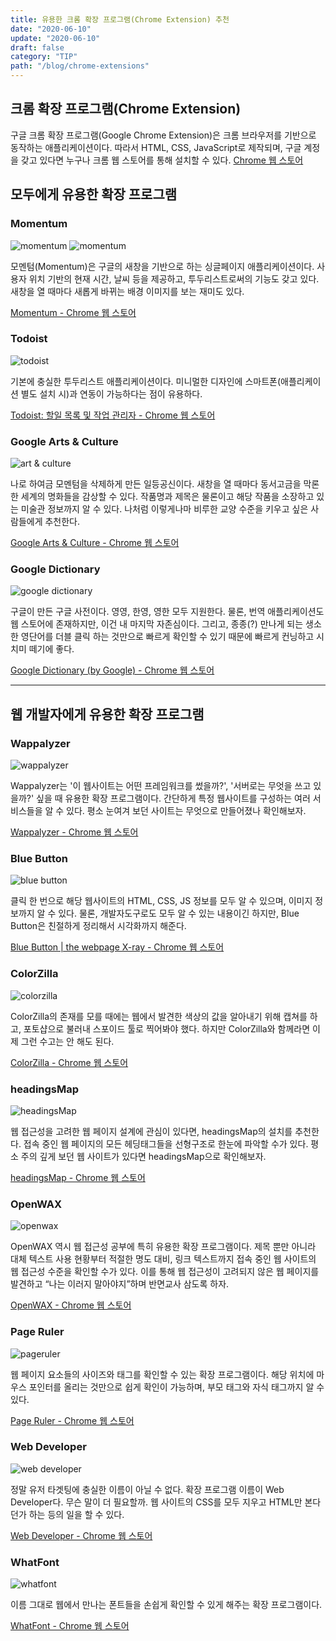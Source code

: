 ```yaml
---
title: 유용한 크롬 확장 프로그램(Chrome Extension) 추천
date: "2020-06-10"
update: "2020-06-10"
draft: false
category: "TIP"
path: "/blog/chrome-extensions"
---
```


## 크롬 확장 프로그램(Chrome Extension)
구글 크롬 확장 프로그램(Google Chrome Extension)은 크롬 브라우저를 기반으로 동작하는 애플리케이션이다. 따라서 HTML, CSS, JavaScript로 제작되며, 구글 계정을 갖고 있다면 누구나 크롬 웹 스토어를 통해 설치할 수 있다.
[Chrome 웹 스토어](https://chrome.google.com/webstore/category/extensions?hl=ko)

## 모두에게 유용한 확장 프로그램
### Momentum
![momentum](https://lh3.googleusercontent.com/RJ4jnr30NkOL3zFByvWdY0JNWH_q7F4Up2I0RsRxV0m-N25MHB0IlwWg5GzCy3w-XiCK6yy_UA=w640-h400-e365)
![momentum](https://lh3.googleusercontent.com/9UA9KaU7zMtWtyQobggNrYWRDW2OFjOaqmsKVqGKsebxj70eKUA-hEig31MAEixeF9S2N7N3mvU=w640-h400-e365)

모멘텀(Momentum)은 구글의 새창을 기반으로 하는 싱글페이지 애플리케이션이다. 사용자 위치 기반의 현재 시간, 날씨 등을 제공하고, 투두리스트로써의 기능도 갖고 있다. 새창을 열 때마다 새롭게 바뀌는 배경 이미지를 보는 재미도 있다.

[Momentum - Chrome 웹 스토어](https://chrome.google.com/webstore/detail/momentum/laookkfknpbbblfpciffpaejjkokdgca?hl=ko)

### Todoist
![todoist](https://lh3.googleusercontent.com/1S6w9WZ9jkfIs0ZAKdKOD7Umcm8iP7rBxWXdFEUtbQo3tl70DDhIf9hmn8BLtE6BHVB8R8SmJg=w640-h400-e365)

기본에 충실한 투두리스트 애플리케이션이다. 미니멀한 디자인에 스마트폰(애플리케이션  별도 설치 시)과 연동이 가능하다는 점이 유용하다.

[Todoist: 할일 목록 및 작업 관리자 - Chrome 웹 스토어](https://chrome.google.com/webstore/detail/todoist-to-do-list-and-ta/jldhpllghnbhlbpcmnajkpdmadaolakh?hl=ko)

### Google Arts & Culture
![art & culture](https://lh3.googleusercontent.com/ImkIjlpPefWM7uKsoJCXA09aKj7-BxJwIJb4K5MKiVrUzCbt2DKGYZ6ov3GzRSK7K9HrZboQJA=w640-h400-e365)

나로 하여금 모멘텀을 삭제하게 만든 일등공신이다. 새창을 열 때마다 동서고금을 막론한 세계의 명화들을 감상할 수 있다. 작품명과 제목은 물론이고 해당 작품을 소장하고 있는 미술관 정보까지 알 수 있다. 나처럼 이렇게나마 비루한 교양 수준을 키우고 싶은 사람들에게 추천한다.

[Google Arts & Culture - Chrome 웹 스토어](https://chrome.google.com/webstore/detail/google-arts-culture/akimgimeeoiognljlfchpbkpfbmeapkh?hl=ko)

### Google Dictionary
![google dictionary](https://lh3.googleusercontent.com/AdRzoFvCxlNKEOt-78CEZfcp7nymZU7ZZCwxUiVxrL0VZyWTFWqM0gSACE0zpmCkj24aUx3d=w640-h400-e365)

구글이 만든 구글 사전이다. 영영, 한영, 영한 모두 지원한다. 물론, 번역 애플리케이션도 웹 스토어에 존재하지만, 이건 내 마지막 자존심이다. 그리고, 종종(?) 만나게 되는 생소한 영단어를 더블 클릭 하는 것만으로 빠르게 확인할 수 있기 때문에 빠르게 컨닝하고 시치미 떼기에 좋다.

[Google Dictionary (by Google) - Chrome 웹 스토어](https://chrome.google.com/webstore/detail/google-dictionary-by-goog/mgijmajocgfcbeboacabfgobmjgjcoja?hl=ko)

***

## 웹 개발자에게 유용한 확장 프로그램
### Wappalyzer
![wappalyzer](https://lh3.googleusercontent.com/QVwNvDyEfFZIJdRsmSQA6NPLAWxkmyrUPR-SH5tQ7D4KiIYR-jzN9NTis-XTZXergz7AHuoSIQ=w640-h400-e365)

Wappalyzer는 '이 웹사이트는 어떤 프레임워크를 썼을까?', '서버로는 무엇을 쓰고 있을까?' 싶을 때 유용한 확장 프로그램이다. 간단하게 특정 웹사이트를 구성하는 여러 서비스들을 알 수 있다.
평소 눈여겨 보던 사이트는 무엇으로 만들어졌나 확인해보자.

[Wappalyzer - Chrome 웹 스토어](https://chrome.google.com/webstore/detail/wappalyzer/gppongmhjkpfnbhagpmjfkannfbllamg)

### Blue Button
![blue button](https://lh3.googleusercontent.com/1qqxOXRUEOCjXbxtpR2IwpvTGMIbrJHiAcxw79LWAjw6ooQrTyD3C9Hd8mRpBsd8X7BXETLT-X0=w640-h400-e365)

클릭 한 번으로 해당 웹사이트의 HTML, CSS, JS 정보를 모두 알 수 있으며, 이미지 정보까지 알 수 있다. 물론, 개발자도구로도 모두 알 수 있는 내용이긴 하지만, Blue Button은 친절하게 정리해서 시각화까지 해준다.

[Blue Button | the webpage X-ray - Chrome 웹 스토어](https://chrome.google.com/webstore/detail/blue-button-the-webpage-x/ahbcoeleapdfhmlnjglbiaddohfncace?hl=ko)

### ColorZilla
![colorzilla](https://lh3.googleusercontent.com/P77_Pe5xvds-T4r2LJZhj2nIZ7JS7n58mOI9AhpwvTquBlvy0DvZ3YSADGIjsAaLjDbvrit_Rg=w640-h400-e365)

ColorZilla의 존재를 모를 때에는 웹에서 발견한 색상의 값을 알아내기 위해 캡쳐를 하고, 포토샵으로 불러내 스포이드 툴로 찍어봐야 했다. 하지만 ColorZilla와 함께라면 이제 그런 수고는 안 해도 된다.

[ColorZilla - Chrome 웹 스토어](https://chrome.google.com/webstore/detail/colorzilla/bhlhnicpbhignbdhedgjhgdocnmhomnp?hl=ko)

### headingsMap
![headingsMap](https://lh3.googleusercontent.com/joL7RZVsHDy7BRuleGu2pyCmqIz7TgcL7QNRlZHZq8njiNuRb9j4fBeNJfAK6onGAi31cGHIGHo=w640-h400-e365)

웹 접근성을 고려한 웹 페이지 설계에 관심이 있다면, headingsMap의 설치를 추천한다. 접속 중인 웹 페이지의 모든 헤딩태그들을 선형구조로 한눈에 파악할 수가 있다. 평소 주의 깊게 보던 웹 사이트가 있다면 headingsMap으로 확인해보자. 

[headingsMap - Chrome 웹 스토어](https://chrome.google.com/webstore/detail/headingsmap/flbjommegcjonpdmenkdiocclhjacmbi?hl=ko)

### OpenWAX
![openwax](https://lh3.googleusercontent.com/46Z_uZSxiTeJEmeegVPgYO0hLmVH-Ewt55dpNZlDzmhWP0w4BIRuvVGq4ZR2tOjRQufN_Z-ohE4=w640-h400-e365)

OpenWAX 역시 웹 접근성 공부에 특히 유용한 확장 프로그램이다. 제목 뿐만 아니라 대체 텍스트 사용 현황부터 적절한 명도 대비, 링크 텍스트까지 접속 중인 웹 사이트의 웹 접근성 수준을 확인할 수가 있다. 이를 통해 웹 접근성이 고려되지 않은 웹 페이지를 발견하고 “나는 이러지 말아야지”하며 반면교사 삼도록 하자.

[OpenWAX - Chrome 웹 스토어](https://chrome.google.com/webstore/detail/openwax/bfahpbmaknaeohgdklfbobogpdngngoe?hl=ko) 

### Page Ruler
![pageruler](https://lh3.googleusercontent.com/-tL56rjvHxjpUAK5LaGnd74a-tcfQUmLVHvCuVssqcgLFSZxtJc2n5TOBEuVzmuNJ8Xe6p2zog=w640-h400-e365)

웹 페이지 요소들의 사이즈와 태그를 확인할 수 있는 확장 프로그램이다. 해당 위치에 마우스 포인터를 올리는 것만으로 쉽게 확인이 가능하며, 부모 태그와 자식 태그까지 알 수 있다.

[Page Ruler - Chrome 웹 스토어](https://chrome.google.com/webstore/detail/page-ruler/emliamioobfffbgcfdchabfibonehkme?hl=ko)

### Web Developer
![web developer](https://lh3.googleusercontent.com/zumjZ75PvVSPDOsvmRznqr7oPMwqI4EjE1-ddStYtIDSAmC3Sfl0d5Gpo5kqDGNbbRPqzuQngg=w640-h400-e365)

정말 유저 타겟팅에 충실한 이름이 아닐 수 없다. 확장 프로그램 이름이 Web Developer다. 무슨 말이 더 필요할까. 웹 사이트의 CSS를 모두 지우고 HTML만 본다던가 하는 등의 일을 할 수 있다.

[Web Developer - Chrome 웹 스토어](https://chrome.google.com/webstore/detail/web-developer/bfbameneiokkgbdmiekhjnmfkcnldhhm?hl=ko)

### WhatFont
![whatfont](https://lh3.googleusercontent.com/nep5S6A_Z05btUKTsv76SXoKW1Zv5a1Hr9RspeTOxS1y0E88UiYLHQv4OXvD1UaL8-YdlHuDsmg=w640-h400-e365)

이름 그대로 웹에서 만나는 폰트들을 손쉽게 확인할 수 있게 해주는 확장 프로그램이다.

[WhatFont - Chrome 웹 스토어](https://chrome.google.com/webstore/detail/whatfont/jabopobgcpjmedljpbcaablpmlmfcogm?hl=ko)
